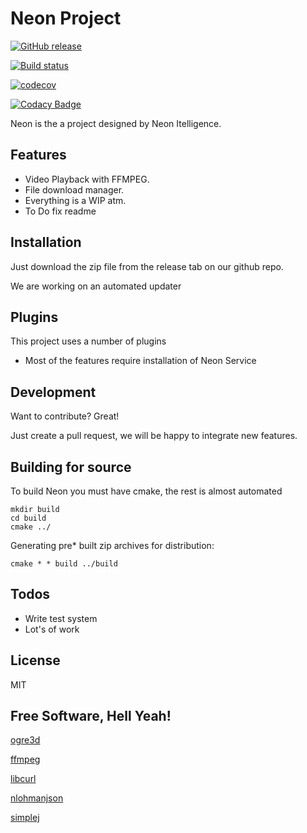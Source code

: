 # Neon Project

[![GitHub release](https://img.shields.io/github/release/kenkit/neon.svg)](https://github.com/OGRECave/ogre/releases/latest)

[![Build status](https://ci.appveyor.com/api/projects/status/dapr240j1ignrsrl?svg=true)](https://ci.appveyor.com/project/kenkit/neon)

[![codecov](https://codecov.io/gh/kenkit/neon/branch/master/graph/badge.svg)](https://codecov.io/gh/kenkit/neon)

[![Codacy Badge](https://api.codacy.com/project/badge/Grade/5790aa30048346f99e3342b84a2fec8a)](https://app.codacy.com/app/kenkit/neon?utm_source=github.com&utm_medium=referral&utm_content=kenkit/neon&utm_campaign=Badge_Grade_Dashboard)

Neon is the a project designed by Neon Itelligence.

## Features

* Video Playback with FFMPEG.
* File download manager.
* Everything is a WIP atm.
* To Do fix readme

## Installation

Just download the zip file from the release tab on our github repo.

We are working on an automated updater

## Plugins

This project uses a number of plugins

* Most of the features require installation of Neon Service 

## Development

Want to contribute? Great!

Just create a pull request, we will be happy to integrate new features.

## Building for source

To build Neon you must have cmake, the rest is almost automated
```
mkdir build
cd build
cmake ../
```

Generating pre* built zip archives for distribution:
``` 
cmake * * build ../build

```

## Todos

* Write test system
* Lot's of work

## License

MIT

## Free Software, Hell Yeah!

   [ogre3d](https://github.com/ogreCave/ogre)

   [ffmpeg](https://github.com/FFmpeg/ffmpeg)

   [libcurl](https://github.com/curl/curl)

   [nlohmanjson](https://github.com/nlohmann/json)

   [simplej](https://github.com/eidheim/Simple-WebSocket-Server)